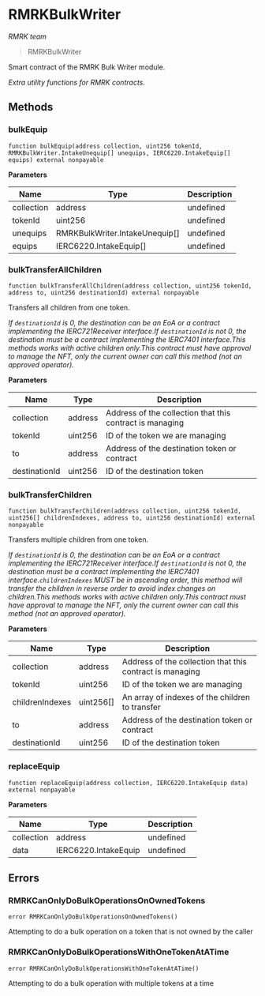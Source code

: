 # RMRKBulkWriter

*RMRK team*

> RMRKBulkWriter

Smart contract of the RMRK Bulk Writer module.

*Extra utility functions for RMRK contracts.*

## Methods

### bulkEquip

```solidity
function bulkEquip(address collection, uint256 tokenId, RMRKBulkWriter.IntakeUnequip[] unequips, IERC6220.IntakeEquip[] equips) external nonpayable
```





**Parameters**

| Name | Type | Description |
|---|---|---|
| collection | address | undefined |
| tokenId | uint256 | undefined |
| unequips | RMRKBulkWriter.IntakeUnequip[] | undefined |
| equips | IERC6220.IntakeEquip[] | undefined |

### bulkTransferAllChildren

```solidity
function bulkTransferAllChildren(address collection, uint256 tokenId, address to, uint256 destinationId) external nonpayable
```

Transfers all children from one token.

*If `destinationId` is 0, the destination can be an EoA or a contract implementing the IERC721Receiver interface.If `destinationId` is not 0, the destination must be a contract implementing the IERC7401 interface.This methods works with active children only.This contract must have approval to manage the NFT, only the current owner can call this method (not an approved operator).*

**Parameters**

| Name | Type | Description |
|---|---|---|
| collection | address | Address of the collection that this contract is managing |
| tokenId | uint256 | ID of the token we are managing |
| to | address | Address of the destination token or contract |
| destinationId | uint256 | ID of the destination token |

### bulkTransferChildren

```solidity
function bulkTransferChildren(address collection, uint256 tokenId, uint256[] childrenIndexes, address to, uint256 destinationId) external nonpayable
```

Transfers multiple children from one token.

*If `destinationId` is 0, the destination can be an EoA or a contract implementing the IERC721Receiver interface.If `destinationId` is not 0, the destination must be a contract implementing the IERC7401 interface.`childrenIndexes` MUST be in ascending order, this method will transfer the children in reverse order to avoid index changes on children.This methods works with active children only.This contract must have approval to manage the NFT, only the current owner can call this method (not an approved operator).*

**Parameters**

| Name | Type | Description |
|---|---|---|
| collection | address | Address of the collection that this contract is managing |
| tokenId | uint256 | ID of the token we are managing |
| childrenIndexes | uint256[] | An array of indexes of the children to transfer |
| to | address | Address of the destination token or contract |
| destinationId | uint256 | ID of the destination token |

### replaceEquip

```solidity
function replaceEquip(address collection, IERC6220.IntakeEquip data) external nonpayable
```





**Parameters**

| Name | Type | Description |
|---|---|---|
| collection | address | undefined |
| data | IERC6220.IntakeEquip | undefined |




## Errors

### RMRKCanOnlyDoBulkOperationsOnOwnedTokens

```solidity
error RMRKCanOnlyDoBulkOperationsOnOwnedTokens()
```

Attempting to do a bulk operation on a token that is not owned by the caller




### RMRKCanOnlyDoBulkOperationsWithOneTokenAtATime

```solidity
error RMRKCanOnlyDoBulkOperationsWithOneTokenAtATime()
```

Attempting to do a bulk operation with multiple tokens at a time





